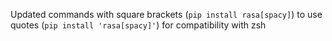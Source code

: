 Updated commands with square brackets (`pip install rasa[spacy]`) to use quotes (`pip install 'rasa[spacy]'`) for compatibility with zsh